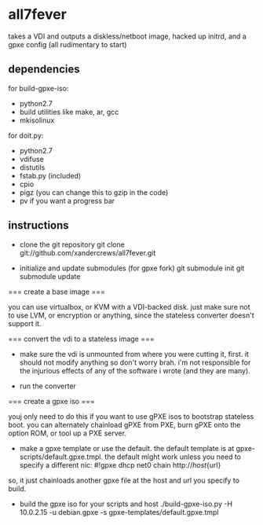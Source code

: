 all7fever
=========

takes a VDI and outputs a diskless/netboot image, hacked up initrd, and a gpxe config (all rudimentary to start)

dependencies
------------
for build-gpxe-iso:
* python2.7
* build utilities like make, ar, gcc
* mkisolinux

for doit.py:
* python2.7
* vdifuse
* distutils
* fstab.py (included)
* cpio 
* pigz (you can change this to gzip in the code)
* pv if you want a progress bar

instructions
------------
* clone the git repository
    git clone git://github.com/xandercrews/all7fever.git

* initialize and update submodules (for gpxe fork)
    git submodule init
    git submodule update

=== create a base image ===

you can use virtualbox, or KVM with a VDI-backed disk.  just make sure not to use LVM, or encryption or anything, since the stateless converter doesn't support it.

=== convert the vdi to a stateless image ===

* make sure the vdi is unmounted from where you were cutting it, first.  it should not modify anything so don't worry brah.  i'm not responsible for the injurious effects of any of the software i wrote (and they are many).

* run the converter
    

=== create a gpxe iso ===

youj only need to do this if you want to use gPXE isos to bootstrap stateless boot.  you can alternately chainload gPXE from PXE, burn gPXE onto the option ROM, or tool up a PXE server.

* make a gpxe template or use the default.  the default template is at gpxe-scripts/default.gpxe.tmpl. the default might work unless you need to specify a different nic:
    #!gpxe
    dhcp net0
    chain http://${host}${url}

so, it just chainloads another gpxe file at the host and url you specify to build.

* build the gpxe iso for your scripts and host
    ./build-gpxe-iso.py -H 10.0.2.15 -u debian.gpxe -s gpxe-templates/default.gpxe.tmpl

